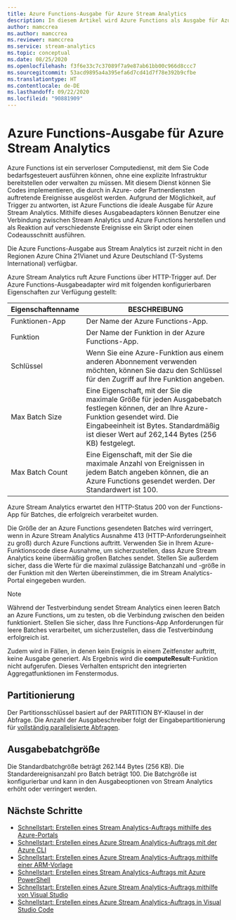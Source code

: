 ```yaml
---
title: Azure Functions-Ausgabe für Azure Stream Analytics
description: In diesem Artikel wird Azure Functions als Ausgabe für Azure Stream Analytics beschrieben.
author: mamccrea
ms.author: mamccrea
ms.reviewer: mamccrea
ms.service: stream-analytics
ms.topic: conceptual
ms.date: 08/25/2020
ms.openlocfilehash: f3f6e33c7c37089f7a9e87ab61bb00c966d8ccc7
ms.sourcegitcommit: 53acd9895a4a395efa6d7cd41d7f78e392b9cfbe
ms.translationtype: HT
ms.contentlocale: de-DE
ms.lasthandoff: 09/22/2020
ms.locfileid: "90881909"
---
```

# <a name="azure-functions-output-from-azure-stream-analytics"></a>Azure Functions-Ausgabe für Azure Stream Analytics

Azure Functions ist ein serverloser Computedienst, mit dem Sie Code bedarfsgesteuert ausführen können, ohne eine explizite Infrastruktur bereitstellen oder verwalten zu müssen. Mit diesem Dienst können Sie Codes implementieren, die durch in Azure- oder Partnerdiensten auftretende Ereignisse ausgelöst werden. Aufgrund der Möglichkeit, auf Trigger zu antworten, ist Azure Functions die ideale Ausgabe für Azure Stream Analytics. Mithilfe dieses Ausgabeadapters können Benutzer eine Verbindung zwischen Stream Analytics und Azure Functions herstellen und als Reaktion auf verschiedenste Ereignisse ein Skript oder einen Codeausschnitt ausführen.

Die Azure Functions-Ausgabe aus Stream Analytics ist zurzeit nicht in den Regionen Azure China 21Vianet und Azure Deutschland (T-Systems International) verfügbar.

Azure Stream Analytics ruft Azure Functions über HTTP-Trigger auf. Der Azure Functions-Ausgabeadapter wird mit folgenden konfigurierbaren Eigenschaften zur Verfügung gestellt:

| Eigenschaftenname | BESCHREIBUNG |
| --- | --- |
| Funktionen-App |Der Name der Azure Functions-App. |
| Funktion |Der Name der Funktion in der Azure Functions-App. |
| Schlüssel |Wenn Sie eine Azure-Funktion aus einem anderen Abonnement verwenden möchten, können Sie dazu den Schlüssel für den Zugriff auf Ihre Funktion angeben. |
| Max Batch Size |Eine Eigenschaft, mit der Sie die maximale Größe für jeden Ausgabebatch festlegen können, der an Ihre Azure-Funktion gesendet wird. Die Eingabeeinheit ist Bytes. Standardmäßig ist dieser Wert auf 262,144 Bytes (256 KB) festgelegt. |
| Max Batch Count  |Eine Eigenschaft, mit der Sie die maximale Anzahl von Ereignissen in jedem Batch angeben können, die an Azure Functions gesendet werden. Der Standardwert ist 100. |

Azure Stream Analytics erwartet den HTTP-Status 200 von der Functions-App für Batches, die erfolgreich verarbeitet wurden.

Die Größe der an Azure Functions gesendeten Batches wird verringert, wenn in Azure Stream Analytics Ausnahme 413 (HTTP-Anforderungseinheit zu groß) durch Azure Functions auftritt. Verwenden Sie in Ihrem Azure-Funktionscode diese Ausnahme, um sicherzustellen, dass Azure Stream Analytics keine übermäßig großen Batches sendet. Stellen Sie außerdem sicher, dass die Werte für die maximal zulässige Batchanzahl und -größe in der Funktion mit den Werten übereinstimmen, die im Stream Analytics-Portal eingegeben wurden.

> [!NOTE]
> Während der Testverbindung sendet Stream Analytics einen leeren Batch an Azure Functions, um zu testen, ob die Verbindung zwischen den beiden funktioniert. Stellen Sie sicher, dass Ihre Functions-App Anforderungen für leere Batches verarbeitet, um sicherzustellen, dass die Testverbindung erfolgreich ist.

Zudem wird in Fällen, in denen kein Ereignis in einem Zeitfenster auftritt, keine Ausgabe generiert. Als Ergebnis wird die **computeResult**-Funktion nicht aufgerufen. Dieses Verhalten entspricht den integrierten Aggregatfunktionen im Fenstermodus.

## <a name="partitioning"></a>Partitionierung

Der Partitionsschlüssel basiert auf der PARTITION BY-Klausel in der Abfrage. Die Anzahl der Ausgabeschreiber folgt der Eingabepartitionierung für [vollständig parallelisierte Abfragen](stream-analytics-scale-jobs.md).

## <a name="output-batch-size"></a>Ausgabebatchgröße

Die Standardbatchgröße beträgt 262.144 Bytes (256 KB). Die Standardereignisanzahl pro Batch beträgt 100. Die Batchgröße ist konfigurierbar und kann in den Ausgabeoptionen von Stream Analytics erhöht oder verringert werden.

## <a name="next-steps"></a>Nächste Schritte

* [Schnellstart: Erstellen eines Stream Analytics-Auftrags mithilfe des Azure-Portals](stream-analytics-quick-create-portal.md)
* [Schnellstart: Erstellen eines Azure Stream Analytics-Auftrags mit der Azure CLI](quick-create-azure-cli.md)
* [Schnellstart: Erstellen eines Azure Stream Analytics-Auftrags mithilfe einer ARM-Vorlage](quick-create-azure-resource-manager.md)
* [Schnellstart: Erstellen eines Stream Analytics-Auftrags mit Azure PowerShell](stream-analytics-quick-create-powershell.md)
* [Schnellstart: Erstellen eines Azure Stream Analytics-Auftrags mithilfe von Visual Studio](stream-analytics-quick-create-vs.md)
* [Schnellstart: Erstellen eines Azure Stream Analytics-Auftrags in Visual Studio Code](quick-create-visual-studio-code.md)